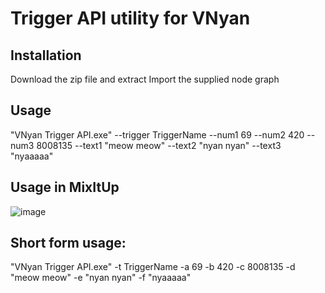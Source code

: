 # Trigger API utility for VNyan

## Installation
Download the zip file and extract
Import the supplied node graph

## Usage
"VNyan Trigger API.exe" --trigger TriggerName --num1 69 --num2 420 --num3 8008135 --text1 "meow meow" --text2 "nyan nyan" --text3 "nyaaaaa"

## Usage in MixItUp
![image](https://github.com/user-attachments/assets/6805f070-6c38-402d-aae4-153d4f5b49b7)


## Short form usage:
"VNyan Trigger API.exe" -t TriggerName -a 69 -b 420 -c 8008135 -d "meow meow" -e "nyan nyan" -f "nyaaaaa"
